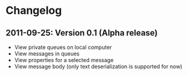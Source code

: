 # Changelog

## 2011-09-25: Version 0.1 (Alpha release)
* View private queues on local computer
* View messages in queues
* View properties for a selected message
* View message body (only text deserialization is supported for now)